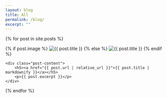 ```yaml
---
layout: blog
title: All
permalink: /blog/
excerpt: ""
---
```


{% for post in site.posts %}
<div class="post-item">
    <div class="post-image">
        {% if post.image %}
        <img src="{{ post.image | relative_url }}" alt="{{ post.title }}">
        {% else %}
        <img src="{{ '/assets/images/featured_default.png' | asset_url }}" alt="{{ post.title }}">
        {% endif %}
    </div>

    <div class="post-content">
        <h5><a href="{{ post.url | relative_url }}">{{ post.title | markdownify }}</a></h5>
        <p>{{ post.excerpt }}</p>
    </div>
</div>
{% endfor %}